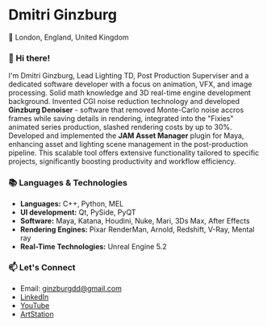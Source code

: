 # Dmitri Ginzburg

📍 London, England, United Kingdom

### 👋 Hi there!
I'm Dmitri Ginzburg, Lead Lighting TD, Post Production Superviser and a dedicated software developer with a focus on animation, VFX, and image processing. Solid math knowledge and 3D real-time engine development background. Invented CGI noise reduction technology and developed **Ginzburg Denoiser** - software that removed Monte-Carlo noise accros frames while saving details in rendering, integrated into the "Fixies" animated series production, slashed rendering costs by up to 30%. Developed and implemented the **JAM Asset Manager** plugin for Maya, enhancing asset and lighting scene management in the post-production pipeline. This scalable tool offers extensive functionality tailored to specific projects, significantly boosting productivity and workflow efficiency.

### 📚 Languages & Technologies
- **Languages:** C++, Python, MEL
- **UI development:** Qt, PySide, PyQT
- **Software:** Maya, Katana, Houdini, Nuke, Mari, 3Ds Max, After Effects
- **Rendering Engines:** Pixar RenderMan, Arnold, Redshift, V-Ray, Mental ray
- **Real-Time Technologies:** Unreal Engine 5.2

### 📫 Let's Connect
- Email: ginzburgdd@gmail.com
- [LinkedIn](www.linkedin.com/in/ginzburg-cg)
- [YouTube](https://www.youtube.com/@ginzburg.productions)
- [ArtStation](https://ginzburg-lighting-td.artstation.com/)
